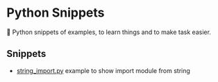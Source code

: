 # Python Snippets

:snake: Python snippets of examples, to learn things and to make task easier.

## Snippets

- [string_import.py](string_import.py) example to show import module from string
